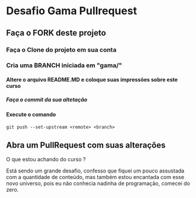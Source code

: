 # Desafio Gama Pullrequest

## Faça o FORK deste projeto

### Faça o Clone do projeto em sua conta

### Cria uma BRANCH iniciada em "gama/"

#### Altere o arquivo README.MD e coloque suas impressões sobre este curso

##### Faça o commit da sua altetação

#### Execute o comando

`git push --set-upstream <remote> <branch>`

## Abra um PullRequest com suas alterações

O que estou achando do curso ?

Está sendo um grande desafio, confesso que fiquei um pouco assustada com a quantidade de  conteúdo, mas também estou encantada com esse novo universo, pois eu não conhecia nadinha de programação, comecei do zero.
